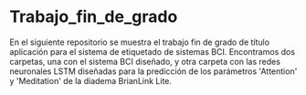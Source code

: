 # Trabajo_fin_de_grado
En el siguiente repositorio se muestra el trabajo fin de grado de título aplicación para el sistema de etiquetado de sistemas BCI. Encontramos dos carpetas, una con el sistema BCI diseñado, y otra carpeta con las redes neuronales LSTM diseñadas para la predicción de los parámetros 'Attention' y 'Meditation' de la diadema BrianLink Lite. 
